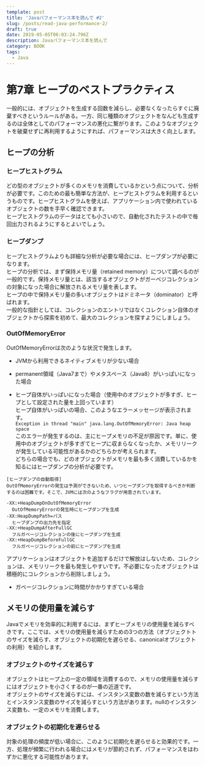 ```yaml
---
template: post
title: 'Javaパフォーマンス本を読んで #2'
slug: /posts/read-java-performance-2/
draft: true
date: 2019-05-05T06:03:24.796Z
description: Javaパフォーマンス本を読んで
category: BOOK
tags:
  - Java
---
```

# 第7章 ヒープのベストプラクティス
一般的には、オブジェクトを生成する回数を減らし、必要なくなったらすぐに廃棄すべきというルールがある。一方、同じ種類のオブジェクトをなんども生成するのは全体としてのパフォーマンスの悪化に繋がります。このようなオブジェクトを破棄せずに再利用するようにすれば、パフォーマンスは大きく向上します。  

## ヒープの分析
### ヒープヒストグラム  
どの型のオブジェクトが多くのメモリを消費しているかという点について、分析が必要です。このための最も簡単な方法が、ヒープヒストグラムを利用するというものです。ヒープヒストグラムを使えば、アプリケーション内で使われているオブジェクトの数を手早く確認できます。  
ヒープヒストグラムのデータはとても小さいので、自動化されたテストの中で毎回出力されるようにするとよいでしょう。  

### ヒープダンプ
ヒープヒストグラムよりも詳細な分析が必要な場合には、ヒープダンプが必要になります。  
ヒープの分析では、まず保持メモリ量（retained memory）について調べるのが一般的です。保持メモリ量とは、該当するオブジェクトがガーベジコレクションの対象になった場合に解放されるメモリ量を表します。  
ヒープの中で保持メモリ量の多いオブジェクトはドミネータ（dominator）と呼ばれます。  
一般的な指針としては、コレクションのエントリではなくコレクション自体のオブジェクトから探索を初めて、最大のコレクションを探すようにしましょう。

### OutOfMemoryError
OutOfMemoryErrorは次のような状況で発生します。
- JVMから利用できるネイティブメモリが少ない場合  

- permanent領域（Java7まで）やメタスペース（Java8）がいっぱいになった場合  

- ヒープ自体がいっぱいになった場合（使用中のオブジェクトが多すぎ、ヒープとして設定された量を上回っています）  
ヒープ自体がいっぱいの場合、このようなエラーメッセージが表示されます。  
`Exception in thread "main" java.lang.OutOfMemoryError: Java heap space`  
このエラーが発生するのは、主にヒープメモリの不足が原因です。単に、使用中のオブジェクトが多すぎてヒープに収まらなくなったか、メモリリークが発生している可能性があるかのどちらかが考えられます。  
どちらの場合でも、どのオブジェクトがメモリを最も多く消費しているかを知るにはヒープダンプの分析が必要です。 

```
[ヒープダンプの自動取得] 
OutOfMemoryErrorの発生は予測ができないため、いつヒープダンプを取得するべきか判断するのは困難です。そこで、JVMには次のようなフラグが用意されています。  

-XX:+HeapDumpOnOutOfMemoryError  
  OutOfMemoryErrorの発生時にヒープダンプを生成
-XX:HeapDumpPath=パス
  ヒープダンプの出力先を指定
-XX:+HeapDumpAfterFullGC  
  フルガベージコレクションの後にヒープダンプを生成  
-XX:+HeapDumpBeforeFullGC  
  フルガベージコレクションの前にヒープダンプを生成  
```
アプリケーションはオブジェクトを追加するだけで解放はしないため、コレクションは、メモリリークを最も発生しやすいです。不必要になったオブジェクトは積極的にコレクションから削除しましょう。

- ガベージコレクションに時間がかかりすぎている場合 

## メモリの使用量を減らす
Javaでメモリを効率的に利用するには、まずヒープメモリの使用量を減らすべきです。ここでは、メモリの使用量を減らすための3つの方法（オブジェクトトのサイズを減らす、オブジェクトの初期化を遅らせる、canonicalオブジェクトの利用）を紹介します。

### オブジェクトのサイズを減らす
オブジェクトはヒープ上の一定の領域を消費するので、メモリの使用量を減らすにはオブジェクトを小さくするのが一番の近道です。  
オブジェクトのサイズを減らすには、インスタンス変数の数を減らすという方法とインスタンス変数のサイズを減らすという方法があります。nullのインスタンス変数も、一定のメモリを消費します。

### オブジェクトの初期化を遅らせる
対象の処理の頻度が低い場合に、このように初期化を遅らせると効果的です。一方、処理が頻繁に行われる場合にはメモリが節約されず、パフォーマンスをはわずかに悪化する可能性があります。
